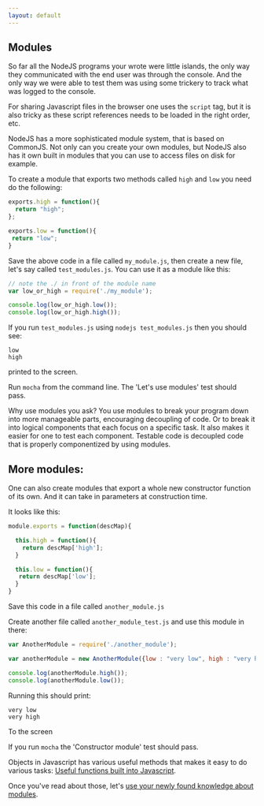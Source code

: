 ```yaml
---
layout: default
---
```


## Modules

So far all the NodeJS programs your wrote were little islands, the only way they communicated with the end user was through the console. And the only way we were able to test them was using some trickery to track what was logged to the console.

For sharing Javascript files in the browser one uses the `script` tag, but it is also tricky as these script references needs to be loaded in the right order, etc.

NodeJS has a more sophisticated module system, that is based on CommonJS. Not only can you create your own modules, but NodeJS also has it own built in modules that you can use to access files on disk for example.

To create a module that exports two methods called `high` and `low` you need do the following:

```javascript
exports.high = function(){
  return "high";
};

exports.low = function(){
 return "low";
}
```

Save the above code in a file called `my_module.js`, then create a new file, let's say called `test_modules.js`. You can use it as a module like this:

```javascript
// note the ./ in front of the module name
var low_or_high = require('./my_module');

console.log(low_or_high.low());
console.log(low_or_high.high());
```

If you run `test_modules.js` using `nodejs test_modules.js` then you should see:


```
low
high
```

printed to the screen.

Run `mocha` from the command line. The 'Let's use modules' test should pass.

Why use modules you ask? You use modules to break your program down into more manageable parts, encouraging decoupling of code. Or to break it into logical components that each focus on a specific task. It also makes it easier for one to test each component. Testable code is decoupled code that is properly componentized by using modules.

## More modules:

One can also create modules that export a whole new constructor function of its own. And it can take in parameters at construction time.

It looks like this:

```javascript
module.exports = function(descMap){

  this.high = function(){
    return descMap['high'];
  }

  this.low = function(){
   return descMap['low'];
  }
}
```

Save this code in a file called `another_module.js`

Create another file called `another_module_test.js` and use this module in there:

```javascript
var AnotherModule = require('./another_module');

var anotherModule = new AnotherModule({low : "very low", high : "very high"});

console.log(anotherModule.high());
console.log(anotherModule.low());

```

Running this should print:

```
very low
very high
```

To the screen

If you run `mocha` the 'Constructor module' test should pass.

Objects in Javascript has various useful methods that makes it easy to do various tasks: [Useful functions built into Javascript](useful-functions-built-into-javascript.html).

Once you've read about those, let's [use your newly found knowledge about modules](lets-get-modular.html).
